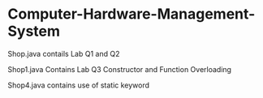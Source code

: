 # Computer-Hardware-Management-System

Shop.java contails Lab Q1 and Q2

Shop1.java Contains Lab Q3 Constructor and Function Overloading

Shop4.java contains use of static keyword
